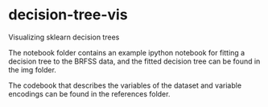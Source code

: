 # decision-tree-vis
Visualizing sklearn decision trees

The notebook folder contains an example ipython notebook for fitting a decision tree to the BRFSS data, and the fitted decision tree can be found in the img folder.

The codebook that describes the variables of the dataset and variable encodings can be found in the references folder.